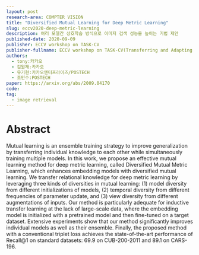 ```yaml
---
layout: post
research-area: COMPTER VISION
title: "Diversified Mutual Learning for Deep Metric Learning"
slug: eccv2020-deep-metric-learning
description: 여러 모델간 상호학습 방식으로 이미지 검색 성능을 높이는 기법 제안
published-date: 2020-09-09
publisher: ECCV workshop on TASK-CV
publisher-fullname: ECCV workshop on TASK-CV(Transferring and Adapting Source Knowledge in Computer Vision)
authors:
  - tony:카카오
  - 김원재:카카오
  - 유기현:카카오엔터프라이즈/POSTECH
  - 조민수:POSTECH
paper: https://arxiv.org/abs/2009.04170
code:
tag:
  - image retrieval
---
```


# Abstract

Mutual learning is an ensemble training strategy to improve generalization by transferring individual knowledge to each other while simultaneously training multiple models. In this work, we propose an effective mutual learning method for deep metric learning, called Diversified Mutual Metric Learning, which enhances embedding models with diversified mutual learning. We transfer relational knowledge for deep metric learning by leveraging three kinds of diversities in mutual learning: (1) model diversity from different initializations of models, (2) temporal diversity from different frequencies of parameter update, and (3) view diversity from different augmentations of inputs. Our method is particularly adequate for inductive transfer learning at the lack of large-scale data, where the embedding model is initialized with a pretrained model and then fine-tuned on a target dataset. Extensive experiments show that our method significantly improves individual models as well as their ensemble. Finally, the proposed method with a conventional triplet loss achieves the state-of-the-art performance of Recall@1 on standard datasets: 69.9 on CUB-200-2011 and 89.1 on CARS-196.
